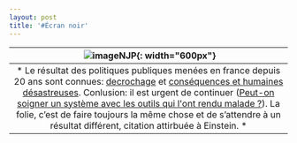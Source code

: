 ```yaml
---
layout: post
title: '#Écran noir'
---
```



| ![imageNJP](/images/EcranNoir.jpg){: width="600px"} |
|:--:| 
| * Le résultat des politiques publiques menées en france depuis 20 ans sont connues: [decrochage](https://cache.media.enseignementsup-recherche.gouv.fr/file/loi_programmation_pluriannuelle/45/9/RAPPORT_FINAL_GT1_-_Financement_de_la_recherche_1178459.pdf) et [conséquences et humaines désastreuses](https://www.nature.com/articles/d41586-020-02853-w). Conlusion:  il est urgent de continuer ([Peut-on  soigner  un  système  avec les  outils  qui l'ont rendu  malade  ?](https://www.lecese.fr/sites/default/files/pdf/Avis/2020/2020_13_programmation_pluriannuelle_recherche.pdf)).  La folie, c’est de faire toujours la même chose et de s’attendre à un résultat différent, citation attirbuée à Einstein. *|

